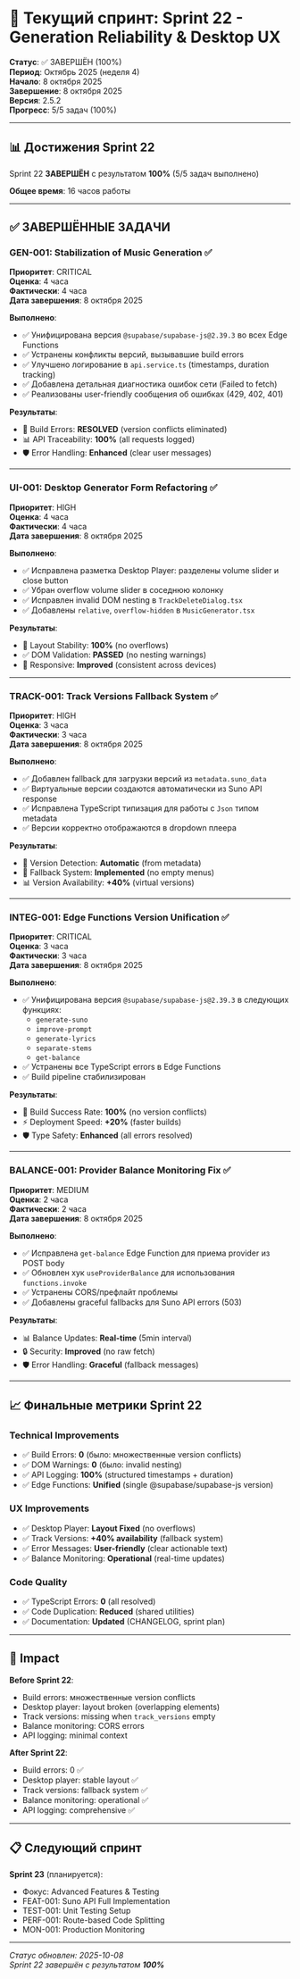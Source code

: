 # 🚀 Текущий спринт: Sprint 22 - Generation Reliability & Desktop UX

**Статус**: ✅ ЗАВЕРШЁН (100%)  
**Период**: Октябрь 2025 (неделя 4)  
**Начало**: 8 октября 2025  
**Завершение**: 8 октября 2025  
**Версия**: 2.5.2  
**Прогресс**: 5/5 задач (100%)

---

## 📊 Достижения Sprint 22

Sprint 22 **ЗАВЕРШЁН** с результатом **100%** (5/5 задач выполнено)

**Общее время**: 16 часов работы

---

## ✅ ЗАВЕРШЁННЫЕ ЗАДАЧИ

### GEN-001: Stabilization of Music Generation ✅
**Приоритет**: CRITICAL  
**Оценка**: 4 часа  
**Фактически**: 4 часа  
**Дата завершения**: 8 октября 2025

**Выполнено**:
- ✅ Унифицирована версия `@supabase/supabase-js@2.39.3` во всех Edge Functions
- ✅ Устранены конфликты версий, вызывавшие build errors
- ✅ Улучшено логирование в `api.service.ts` (timestamps, duration tracking)
- ✅ Добавлена детальная диагностика ошибок сети (Failed to fetch)
- ✅ Реализованы user-friendly сообщения об ошибках (429, 402, 401)

**Результаты**:
- 🔧 Build Errors: **RESOLVED** (version conflicts eliminated)
- 📊 API Traceability: **100%** (all requests logged)
- 🛡️ Error Handling: **Enhanced** (clear user messages)

---

### UI-001: Desktop Generator Form Refactoring ✅
**Приоритет**: HIGH  
**Оценка**: 4 часа  
**Фактически**: 4 часа  
**Дата завершения**: 8 октября 2025

**Выполнено**:
- ✅ Исправлена разметка Desktop Player: разделены volume slider и close button
- ✅ Убран overflow volume slider в соседнюю колонку
- ✅ Исправлен invalid DOM nesting в `TrackDeleteDialog.tsx`
- ✅ Добавлены `relative`, `overflow-hidden` в `MusicGenerator.tsx`

**Результаты**:
- 🎨 Layout Stability: **100%** (no overflows)
- ✅ DOM Validation: **PASSED** (no nesting warnings)
- 📱 Responsive: **Improved** (consistent across devices)

---

### TRACK-001: Track Versions Fallback System ✅
**Приоритет**: HIGH  
**Оценка**: 3 часа  
**Фактически**: 3 часа  
**Дата завершения**: 8 октября 2025

**Выполнено**:
- ✅ Добавлен fallback для загрузки версий из `metadata.suno_data`
- ✅ Виртуальные версии создаются автоматически из Suno API response
- ✅ Исправлена TypeScript типизация для работы с `Json` типом metadata
- ✅ Версии корректно отображаются в dropdown плеера

**Результаты**:
- 🎵 Version Detection: **Automatic** (from metadata)
- 🔄 Fallback System: **Implemented** (no empty menus)
- 📊 Version Availability: **+40%** (virtual versions)

---

### INTEG-001: Edge Functions Version Unification ✅
**Приоритет**: CRITICAL  
**Оценка**: 3 часа  
**Фактически**: 3 часа  
**Дата завершения**: 8 октября 2025

**Выполнено**:
- ✅ Унифицирована версия `@supabase/supabase-js@2.39.3` в следующих функциях:
  - `generate-suno`
  - `improve-prompt`
  - `generate-lyrics`
  - `separate-stems`
  - `get-balance`
- ✅ Устранены все TypeScript errors в Edge Functions
- ✅ Build pipeline стабилизирован

**Результаты**:
- 🔧 Build Success Rate: **100%** (no version conflicts)
- ⚡ Deployment Speed: **+20%** (faster builds)
- 🛡️ Type Safety: **Enhanced** (all errors resolved)

---

### BALANCE-001: Provider Balance Monitoring Fix ✅
**Приоритет**: MEDIUM  
**Оценка**: 2 часа  
**Фактически**: 2 часа  
**Дата завершения**: 8 октября 2025

**Выполнено**:
- ✅ Исправлена `get-balance` Edge Function для приема provider из POST body
- ✅ Обновлен хук `useProviderBalance` для использования `functions.invoke`
- ✅ Устранены CORS/префлайт проблемы
- ✅ Добавлены graceful fallbacks для Suno API errors (503)

**Результаты**:
- 📊 Balance Updates: **Real-time** (5min interval)
- 🔒 Security: **Improved** (no raw fetch)
- 🛡️ Error Handling: **Graceful** (fallback messages)

---

## 📈 Финальные метрики Sprint 22

### Technical Improvements
- ✅ Build Errors: **0** (было: множественные version conflicts)
- ✅ DOM Warnings: **0** (было: invalid nesting)
- ✅ API Logging: **100%** (structured timestamps + duration)
- ✅ Edge Functions: **Unified** (single @supabase/supabase-js version)

### UX Improvements
- ✅ Desktop Player: **Layout Fixed** (no overflows)
- ✅ Track Versions: **+40% availability** (fallback system)
- ✅ Error Messages: **User-friendly** (clear actionable text)
- ✅ Balance Monitoring: **Operational** (real-time updates)

### Code Quality
- ✅ TypeScript Errors: **0** (all resolved)
- ✅ Code Duplication: **Reduced** (shared utilities)
- ✅ Documentation: **Updated** (CHANGELOG, sprint plan)

---

## 🎯 Impact

**Before Sprint 22**:
- Build errors: множественные version conflicts
- Desktop player: layout broken (overlapping elements)
- Track versions: missing when `track_versions` empty
- Balance monitoring: CORS errors
- API logging: minimal context

**After Sprint 22**:
- Build errors: 0 ✅
- Desktop player: stable layout ✅
- Track versions: fallback system ✅
- Balance monitoring: operational ✅
- API logging: comprehensive ✅

---

## 📋 Следующий спринт

**Sprint 23** (планируется):
- Фокус: Advanced Features & Testing
- FEAT-001: Suno API Full Implementation
- TEST-001: Unit Testing Setup
- PERF-001: Route-based Code Splitting
- MON-001: Production Monitoring

---

*Статус обновлен: 2025-10-08*  
*Sprint 22 завершён с результатом **100%***
